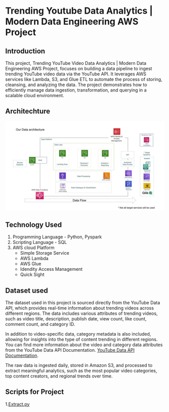 # Trending Youtube Data Analytics | Modern Data Engineering AWS Project

## Introduction
This project, Trending YouTube Video Data Analytics | Modern Data Engineering AWS Project, focuses on building a data pipeline to ingest trending YouTube video data via the YouTube API. It leverages AWS services like Lambda, S3, and Glue ETL to automate the process of storing, cleansing, and analyzing the data. The project demonstrates how to efficiently manage data ingestion, transformation, and querying in a scalable cloud environment.

## Architechture
![Project Architechture](architecture.jpeg)

## Technology Used
1. Programming Language - Python, Pyspark
2. Scripting Language - SQL
3. AWS cloud Platform
   - Simple Storage Service
   - AWS Lambda
   - AWS Glue
   - Idendity Access Management
   - Quick Sight

## Dataset used
The dataset used in this project is sourced directly from the YouTube Data API, which provides real-time information about trending videos across different regions. The data includes various attributes of trending videos, such as video title, description, publish date, view count, like count, comment count, and category ID.

In addition to video-specific data, category metadata is also included, allowing for insights into the type of content trending in different regions. You can find more information about the video and category data attributes from the YouTube Data API Documentation.  [YouTube Data API Documentation](https://developers.google.com/youtube/v3/docs).

The raw data is ingested daily, stored in Amazon S3, and processed to extract meaningful analytics, such as the most popular video categories, top content creators, and regional trends over time.

## Scripts for Project
1.[Extract.py](Data_ingestion.py)

